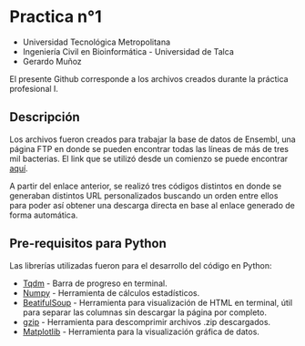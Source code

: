 # Practica n°1
* Universidad Tecnológica Metropolitana
* Ingeniería Civil en Bioinformática - Universidad de Talca
* Gerardo Muñoz

El presente Github corresponde a los archivos creados durante la práctica profesional I.

## Descripción

Los archivos fueron creados para trabajar la base de datos de Ensembl, una página FTP en donde se pueden encontrar todas las líneas de más de tres mil bacterias. El link que se utilizó desde un comienzo se puede encontrar [aquí](https://ftp.ensemblgenomes.ebi.ac.uk/pub/bacteria/release-57/updated_assemblies.txt).

A partir del enlace anterior, se realizó tres códigos distintos en donde se generaban distintos URL personalizados buscando un orden entre ellos para poder así obtener una descarga directa en base al enlace generado de forma automática.

## Pre-requisitos para Python

Las librerías utilizadas fueron para el desarrollo del código en Python:

* [Tqdm](https://tqdm.github.io/) - Barra de progreso en terminal.
* [Numpy](https://numpy.org/doc/stable/) - Herramienta de cálculos estadísticos.
* [BeatifulSoup](https://pypi.org/project/beautifulsoup4/) - Herramienta para visualización de HTML en terminal, útil para separar las columnas sin descargar la página por completo.
* [gzip](https://docs.python.org/3/library/gzip.html) - Herramienta para descomprimir archivos .zip descargados.
* [Matplotlib](https://matplotlib.org/) - Herramienta para la visualización gráfica de datos.
